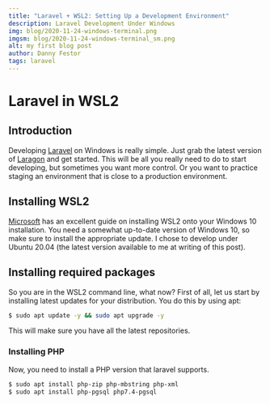 ```yaml
---
title: "Laravel + WSL2: Setting Up a Development Environment"
description: Laravel Development Under Windows
img: blog/2020-11-24-windows-terminal.png
imgsm: blog/2020-11-24-windows-terminal_sm.png
alt: my first blog post
author: Danny Festor
tags: laravel
---
```


# Laravel in WSL2

## Introduction

Developing [Laravel](https://www.laravel.org/) on Windows is really simple. Just grab the latest version of [Laragon](https://laragon.org/) and get started. This will be all you really need to do to start developing, but sometimes you want more control. Or you want to practice staging an environment that is close to a production environment.

## Installing WSL2

[Microsoft](https://docs.microsoft.com/en-us/windows/wsl/install-win10) has an excellent guide on installing WSL2 onto your Windows 10 installation. You need a somewhat up-to-date version of Windows 10, so make sure to install the appropriate update. I chose to develop under Ubuntu 20.04 (the latest version available to me at writing of this post).

## Installing required packages

So you are in the WSL2 command line, what now? First of all, let us start by installing latest updates for your distribution. You do this by using apt:

```bash
$ sudo apt update -y && sudo apt upgrade -y
```

This will make sure you have all the latest repositories.

### Installing PHP

Now, you need to install a PHP version that laravel supports.

```bash
$ sudo apt install php-zip php-mbstring php-xml
$ sudo apt install php-pgsql php7.4-pgsql
```
